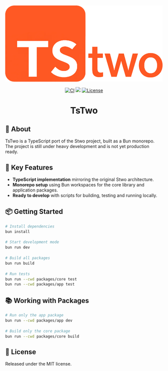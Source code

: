<div align="center">

![TsTwo](./public/images/tstwo.png)

<a href="https://github.com/teddyjfpender/tstwo/actions/workflows/ci.yml"><img alt="CI" src="https://img.shields.io/github/actions/workflow/status/teddyjfpender/tstwo/ci.yml?style=for-the-badge" height="30"></a>
<a href="https://codecov.io/gh/teddyjfpender/tstwo"><img src="https://img.shields.io/codecov/c/github/teddyjfpender/tstwo?style=for-the-badge&logo=codecov" height="30"/></a>
<a href="https://opensource.org/licenses/MIT"><img src="https://img.shields.io/github/license/teddyjfpender/tstwo.svg?style=for-the-badge" alt="License" height="30"></a>
</div>

<div align="center">
  <h1>TsTwo</h1>
</div>

## 🌟 About

TsTwo is a TypeScript port of the Stwo project, built as a Bun monorepo. The project is still under heavy development and is not yet production ready.

## 🚀 Key Features

- **TypeScript implementation** mirroring the original Stwo architecture.
- **Monorepo setup** using Bun workspaces for the core library and application packages.
- **Ready to develop** with scripts for building, testing and running locally.

## 📦 Getting Started

```bash
# Install dependencies
bun install

# Start development mode
bun run dev

# Build all packages
bun run build

# Run tests
bun run --cwd packages/core test
bun run --cwd packages/app test
```

## 📚 Working with Packages

```bash
# Run only the app package
bun run --cwd packages/app dev

# Build only the core package
bun run --cwd packages/core build
```

## 📜 License

Released under the MIT license.
